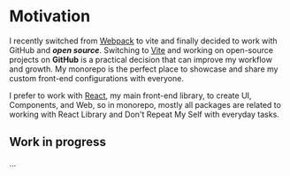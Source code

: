 # Motivation

I recently switched from [Webpack](https://webpack.js.org/) to vite and finally decided to work with GitHub and ***open source***.
Switching to [Vite](https://vitejs.dev) and working on open-source projects on **GitHub** is a practical decision that can improve my workflow and growth.
My monorepo is the perfect place to showcase and share my custom front-end configurations with everyone.

I prefer to work with [React](https://reactjs.org/), my main front-end library, to create UI, Components, and Web, so in monorepo, mostly all packages are related to working with React Library and Don't Repeat My Self with everyday tasks.

## Work in progress

...
